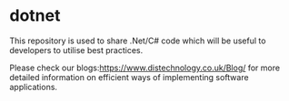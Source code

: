 # dotnet
This repository is used to share .Net/C# code which will be useful to developers to utilise best practices.

Please check our blogs:https://www.distechnology.co.uk/Blog/ for more detailed information on efficient ways of implementing software applications. 
